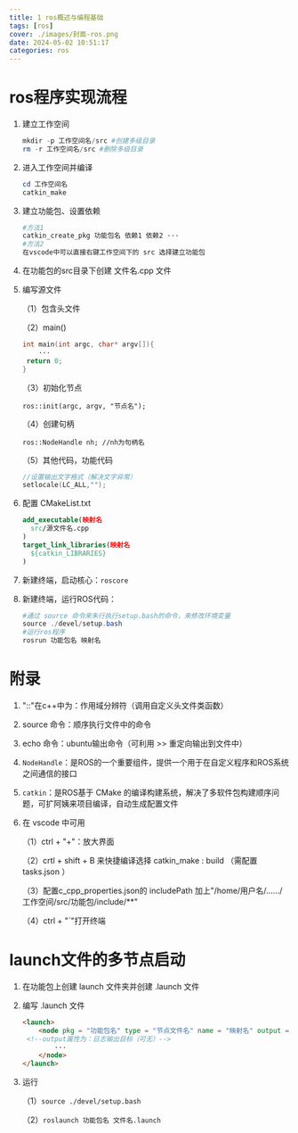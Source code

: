 ```yaml
---
title: 1 ros概述与编程基础
tags: [ros]
cover: ./images/封面-ros.png
date: 2024-05-02 10:51:17
categories: ros
---
```


# ros程序实现流程

1. 建立工作空间

   ```powershell
   mkdir -p 工作空间名/src #创建多级目录
   rm -r 工作空间名/src #删除多级目录
   ```


2. 进入工作空间并编译

   ```powershell
   cd 工作空间名
   catkin_make
   ```

3. 建立功能包、设置依赖

   ```powershell
   #方法1
   catkin_create_pkg 功能包名 依赖1 依赖2 ···
   #方法2
   在vscode中可以直接右键工作空间下的 src 选择建立功能包
   ```

4. 在功能包的src目录下创建 文件名.cpp 文件

5. 编写源文件

   （1）包含头文件

   （2）main()

   ```c++
   int main(int argc, char* argv[]){
       ···
   	return 0;
   }
   ```

   （3）初始化节点

   `ros::init(argc, argv, "节点名");`

   （4）创建句柄

   `ros::NodeHandle nh; //nh为句柄名`

   （5）其他代码，功能代码

   ```c++
   //设置输出文字格式（解决文字异常）
   setlocale(LC_ALL,"");
   ```

6. 配置 CMakeList.txt

   ```cmake
   add_executable(映射名
     src/源文件名.cpp
   )
   target_link_libraries(映射名
     ${catkin_LIBRARIES}
   )
   ```

7. 新建终端，启动核心：`roscore`

8. 新建终端，运行ROS代码：

   ```powershell
   #通过 source 命令来朱行执行setup.bash的命令，来修改环境变量
   source ./devel/setup.bash
   #运行ros程序
   rosrun 功能包名 映射名
   ```

# 附录

1. "::"在c++中为：作用域分辨符（调用自定义头文件类函数）

2. source 命令：顺序执行文件中的命令

3. echo 命令：ubuntu输出命令（可利用 >> 重定向输出到文件中）

4. `NodeHandle`：是ROS的一个重要组件，提供一个用于在自定义程序和ROS系统之间通信的接口

5. `catkin`：是ROS基于 CMake 的编译构建系统，解决了多软件包构建顺序问题，可扩阿姨来项目编译，自动生成配置文件

6. 在 vscode 中可用

   （1）ctrl + "+"：放大界面

   （2）crtl + shift + B 来快捷编译选择 catkin_make : build （需配置 tasks.json ）

   （3）配置c_cpp_properties.json的 includePath 加上"/home/用户名/……/工作空间/src/功能包/include/**"

   （4）ctrl + "`"打开终端

# launch文件的多节点启动

1. 在功能包上创建 launch 文件夹并创建 .launch 文件

2. 编写 .launch 文件

   ```html
   <launch>
       <node pkg = "功能包名" type = "节点文件名" name = "映射名" output = "screen" />
   	<!--output属性为：日志输出目标（可无）-->
           ···
       </node>
   </launch>
   ```
   
3. 运行

   （1）`source ./devel/setup.bash`

   （2）`roslaunch 功能包名 文件名.launch`

